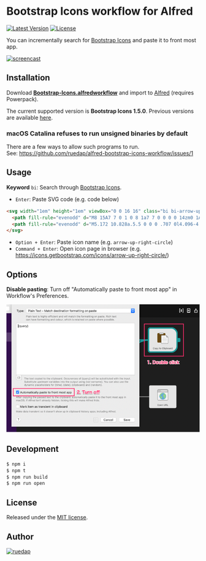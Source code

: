 # Bootstrap Icons workflow for Alfred

[![Latest Version](http://img.shields.io/github/release/ruedap/alfred-bootstrap-icons-workflow.svg?style=flat-square)](https://github.com/ruedap/alfred-bootstrap-icons-workflow/releases/latest)
[![License](http://img.shields.io/badge/license-MIT-blue.svg?style=flat-square)](https://github.com/ruedap/alfred-bootstrap-icons-workflow/blob/main/LICENSE.md)

You can incrementally search for [Bootstrap Icons](https://icons.getbootstrap.com/) and paste it to front most app.

<a href="https://github.com/ruedap/alfred-bootstrap-icons-workflow/releases/latest"><img alt="screencast" src="https://github.com/ruedap/alfred-bootstrap-icons-workflow/raw/assets/images/screencast.gif" width="800"></a>

## Installation

Download **[Bootstrap-Icons.alfredworkflow](https://github.com/ruedap/alfred-bootstrap-icons-workflow/releases/latest)** and import to [Alfred](http://www.alfredapp.com/) (requires Powerpack).

The current supported version is **Bootstrap Icons 1.5.0**. Previous versions are available [here](https://github.com/ruedap/alfred-bootstrap-icons-workflow/releases).

### macOS Catalina refuses to run unsigned binaries by default

There are a few ways to allow such programs to run.  
See: https://github.com/ruedap/alfred-bootstrap-icons-workflow/issues/1

## Usage

**Keyword** `bi`: Search through [Bootstrap Icons](https://icons.getbootstrap.com/).

- `Enter`: Paste SVG code (e.g. code below)

<!-- prettier-ignore-start -->
```html
<svg width="1em" height="1em" viewBox="0 0 16 16" class="bi bi-arrow-up-right-circle" fill="currentColor" xmlns="http://www.w3.org/2000/svg">
  <path fill-rule="evenodd" d="M8 15A7 7 0 1 0 8 1a7 7 0 0 0 0 14zm0 1A8 8 0 1 0 8 0a8 8 0 0 0 0 16z"/>
  <path fill-rule="evenodd" d="M5.172 10.828a.5.5 0 0 0 .707 0l4.096-4.096V9.5a.5.5 0 1 0 1 0V5.525a.5.5 0 0 0-.5-.5H6.5a.5.5 0 0 0 0 1h2.768l-4.096 4.096a.5.5 0 0 0 0 .707z"/>
</svg>
```
<!-- prettier-ignore-end -->

- `Option + Enter`: Paste icon name (e.g. `arrow-up-right-circle`)
- `Command + Enter`: Open icon page in browser (e.g. <https://icons.getbootstrap.com/icons/arrow-up-right-circle/>)

## Options

**Disable pasting**: Turn off "Automatically paste to front most app" in Workflow's Preferences.

<img alt="Disable pasting" src="https://github.com/ruedap/alfred-bootstrap-icons-workflow/raw/assets/images/option-disable-pasting.png" width="800">

## Development

```sh
$ npm i
$ npm t
$ npm run build
$ npm run open
```

## License

Released under the [MIT license](http://ruedap.mit-license.org/2015).

## Author

<a href="https://github.com/ruedap"><img src="https://avatars.githubusercontent.com/u/289671?v=3&s=300" alt="ruedap" title="ruedap" width="100" height="100"></a>
